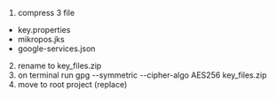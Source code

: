 1. compress 3 file
- key.properties
- mikropos.jks
- google-services.json
2. rename to key_files.zip
3. on terminal run
gpg --symmetric --cipher-algo AES256 key_files.zip
4. move to root project (replace)